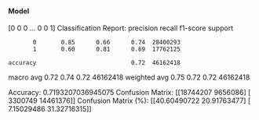 #### Model
[0 0 0 ... 0 0 1]
Classification Report:
              precision    recall  f1-score   support

           0       0.85      0.66      0.74  28400293
           1       0.60      0.81      0.69  17762125

    accuracy                           0.72  46162418
   macro avg       0.72      0.74      0.72  46162418
weighted avg       0.75      0.72      0.72  46162418

Accuracy: 0.7193207036945075
Confusion Matrix:
[[18744207  9656086]
 [ 3300749 14461376]]
Confusion Matrix (%):
[[40.60490722 20.91763477]
 [ 7.15029486 31.32716315]]
